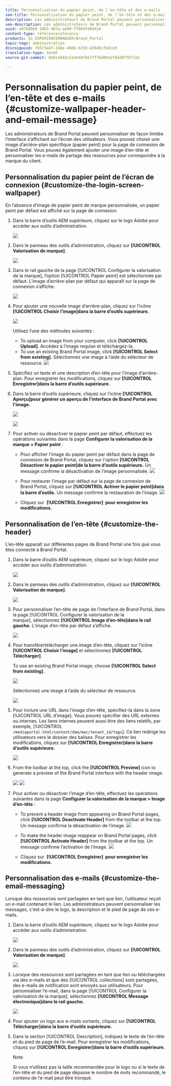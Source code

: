```yaml
---
title: Personnalisation du papier peint, de l’en-tête et des e-mails
seo-title: Personnalisation du papier peint, de l’en-tête et des e-mails
description: Les administrateurs de Brand Portal peuvent personnaliser de façon limitée l’interface s’affichant sur l’écran des utilisateurs. Vous pouvez choisir une image d’arrière-plan spécifique (papier peint) pour la page de connexion de Brand Portal. Vous pouvez également ajouter une image d’en-tête et personnaliser les e-mails de partage des ressources pour correspondre à la marque du client.
seo-description: Les administrateurs de Brand Portal peuvent personnaliser de façon limitée l’interface s’affichant sur l’écran des utilisateurs. Vous pouvez choisir une image d’arrière-plan spécifique (papier peint) pour la page de connexion de Brand Portal. Vous pouvez également ajouter une image d’en-tête et personnaliser les e-mails de partage des ressources pour correspondre à la marque du client.
uuid: e078d0b9-18b5-467a-ae90-7f0b9fd0d414
content-type: référencereference
products: SG_EXPERIENCEMANAGER/Brand_Portal
topic-tags: administration
discoiquuid: 7b573a4f-2d4e-48d6-b259-436d0cfbdce9
translation-type: tm+mt
source-git-commit: 068ce845c51de48fb677f7bd09a2f6d20ff6f1a5

---
```



# Personnalisation du papier peint, de l’en-tête et des e-mails {#customize-wallpaper-header-and-email-message}

Les administrateurs de Brand Portal peuvent personnaliser de façon limitée l’interface s’affichant sur l’écran des utilisateurs. Vous pouvez choisir une image d’arrière-plan spécifique (papier peint) pour la page de connexion de Brand Portal. Vous pouvez également ajouter une image d’en-tête et personnaliser les e-mails de partage des ressources pour correspondre à la marque du client.

## Personnalisation du papier peint de l’écran de connexion {#customize-the-login-screen-wallpaper}

En l’absence d’image de papier peint de marque personnalisée, un papier peint par défaut est affiché sur la page de connexion.

1. Dans la barre d’outils AEM supérieure, cliquez sur le logo Adobe pour accéder aux outils d’administration.

   ![](assets/aemlogo.png)

2. Dans le panneau des outils d’administration, cliquez sur **[!UICONTROL Valorisation de marque]**.


   ![](assets/admin-tools-panel-10.png)

3. Dans le rail gauche de la page [!UICONTROL Configurer la valorisation de la marque], l’option [!UICONTROL Papier peint] est sélectionnée par défaut. L’image d’arrière-plan par défaut qui apparaît sur la page de connexion s’affiche.

   ![](assets/default_wallpaper.png)

4. Pour ajouter une nouvelle image d’arrière-plan, cliquez sur l’icône **[!UICONTROL Choisir l’image]dans la barre d’outils supérieure.**

   ![](assets/choose_wallpaperimage.png)

   Utilisez l’une des méthodes suivantes :

   * To upload an image from your computer, click **[!UICONTROL Upload]**. Accédez à l’image requise et téléchargez-la.
   * To use an existing Brand Portal image, click **[!UICONTROL Select from existing]**. Sélectionnez une image à l’aide du sélecteur de ressource.
   ![](assets/asset-picker.png)

5. Spécifiez un texte et une description d’en-tête pour l’image d’arrière-plan. Pour enregistrer les modifications, cliquez sur **[!UICONTROL Enregistrer]dans la barre d’outils supérieure.**

6. Dans la barre d’outils supérieure, cliquez sur l’icône **[!UICONTROL Aperçu]pour générer un aperçu de l’interface de Brand Portal avec l’image.**

   ![](assets/chlimage_1.png)

   ![](assets/custom-wallpaper-preview.png)

7. Pour activer ou désactiver le papier peint par défaut, effectuez les opérations suivantes dans la page **Configurer la valorisation de la marque &gt; Papier peint** :

   * Pour afficher l’image du papier peint par défaut dans la page de connexion de Brand Portal, cliquez sur l'option **[!UICONTROL Désactiver le papier peint]de la barre d’outils supérieure.** Un message confirme la désactivation de l’image personnalisée.
   ![](assets/chlimage_1-1.png)

   * Pour restaurer l’image par défaut sur la page de connexion de Brand Portal, cliquez sur **[!UICONTROL Activer le papier peint]dans la barre d’outils.** Un message confirme la restauration de l’image.
   ![](assets/chlimage_1-2.png)

   * Cliquez sur  **[!UICONTROL Enregistrer]  pour enregistrer les modifications.**



## Personnalisation de l’en-tête   {#customize-the-header}

L’en-tête apparaît sur différentes pages de Brand Portal une fois que vous êtes connecté à Brand Portal.

1. Dans la barre d’outils AEM supérieure, cliquez sur le logo Adobe pour accéder aux outils d’administration.

   ![](assets/aemlogo.png)

2. Dans le panneau des outils d’administration, cliquez sur **[!UICONTROL Valorisation de marque]**.

   ![](assets/admin-tools-panel-11.png)

3. Pour personnaliser l’en-tête de page de l’interface de Brand Portal, dans la page [!UICONTROL Configurer la valorisation de la marque], sélectionnez **[!UICONTROL Image d’en-tête]dans le rail gauche.** L’image d’en-tête par défaut s’affiche.

   ![](assets/default-header.png)

4. Pour transférertélécharger une image d’en-tête, cliquez sur l’icône **[!UICONTROL Choisir l’image]** et sélectionnez **[!UICONTROL Télécharger]**.

   To use an existing  Brand Portal image, choose **[!UICONTROL Select from existing]**.

   ![](assets/choose_wallpaperimage-1.png)

   Sélectionnez une image à l’aide du sélecteur de ressource.

   ![](assets/asset-picker-header.png)

5. Pour inclure une URL dans l’image d’en-tête, spécifiez-la dans la zone [!UICONTROL URL d’image]. Vous pouvez spécifier des URL externes ou internes. Les liens internes peuvent aussi être des liens relatifs, par exemple,
   [!UICONTROL `/mediaportal.html/content/dam/mac/tenant_id/tags`].
Ce lien redirige les utilisateurs vers le dossier des balises.
Pour enregistrer les modifications, cliquez sur **[!UICONTROL Enregistrer]dans la barre d’outils supérieure.**

   ![](assets/configure_brandingheaderimageurl.png)

6. From the toolbar at the top, click the **[!UICONTROL Preview]** icon to generate a preview of the  Brand Portal interface with the header image.

   ![](assets/chlimage_1-3.png)
   ![](assets/custom_header_preview.png)

7. Pour activer ou désactiver l’image d’en-tête, effectuez les opérations suivantes dans la page **Configurer la valorisation de la marque &gt; Image d’en-tête** :

   * To prevent a header image from appearing on  Brand Portal pages, click **[!UICONTROL Deactivate Header]** from the toolbar at the top. Un message confirme la désactivation de l’image.
   ![](assets/chlimage_1-4.png)

   * To make the header image reappear on  Brand Portal pages, click **[!UICONTROL Activate Header]** from the toolbar at the top. Un message confirme l’activation de l’image.
   ![](assets/chlimage_1-5.png)

   * Cliquez sur  **[!UICONTROL Enregistrer]  pour enregistrer les modifications.**



## Personnalisation des e-mails   {#customize-the-email-messaging}

Lorsque des ressources sont partagées en tant que lien, l’utilisateur reçoit un e-mail contenant le lien. Les administrateurs peuvent personnaliser les messages, c'est-à-dire le logo, la description et le pied de page de ces e-mails.

1. Dans la barre d’outils AEM supérieure, cliquez sur le logo Adobe pour accéder aux outils d’administration.

   ![](assets/aemlogo.png)

2. Dans le panneau des outils d’administration, cliquez sur **[!UICONTROL Valorisation de marque]**.

   ![](assets/admin-tools-panel-12.png)

3. Lorsque des ressources sont partagées en tant que lien ou téléchargées via des e-mails et que des [!UICONTROL collections] sont partagées, des e-mails de notification sont envoyés aux utilisateurs. Pour personnaliser l’e-mail, dans la page [!UICONTROL Configurer la valorisation de la marque], sélectionnez **[!UICONTROL Message électronique]dans le rail gauche.**

   ![](assets/configure-branding-page-email.png)

4. Pour ajouter un logo aux e-mails sortants, cliquez sur **[!UICONTROL Télécharger]dans la barre d’outils supérieure.**

5. Dans la section [!UICONTROL Description], indiquez le texte de l’en-tête et du pied de page de l’e-mail. Pour enregistrer les modifications, cliquez sur **[!UICONTROL Enregistrer]dans la barre d’outils supérieure.**

   >[!NOTE]
   >
   >Si vous n’utilisez pas la taille recommandée pour le logo ou si le texte de l’en-tête et du pied de page dépasse le nombre de mots recommandé, le contenu de l’e-mail peut être tronqué.
